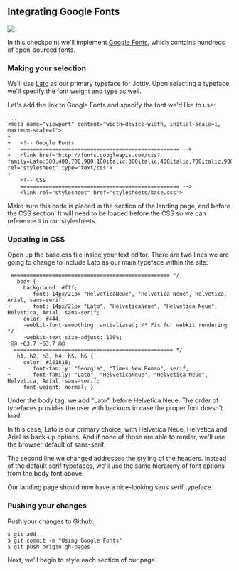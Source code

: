 ## Integrating Google Fonts

![](http://cl.ly/WHVZ/11-google-fonts.png)

In this checkpoint we'll implement [Google Fonts](http://www.google.com/fonts), which contains hundreds of open-sourced fonts.

### Making your selection

We'll use [Lato](https://www.google.com/fonts/specimen/Lato) as our primary typeface for Jottly. Upon selecting a typeface, we'll specify the font weight and type as well.

Let's add the link to Google Fonts and specify the font we'd like to use:

```html(index.html)
...
<meta name="viewport" content="width=device-width, initial-scale=1, maximum-scale=1">
+
+	<!-- Google Fonts
+	================================================== -->
+	<link href='http://fonts.googleapis.com/css?family=Lato:300,400,700,900,100italic,300italic,400italic,700italic,900italic' rel='stylesheet' type='text/css'>
+
  	<!-- CSS
    ================================================== -->
  	<link rel="stylesheet" href="stylesheets/base.css">
```

Make sure this code is placed in the <head> section of the landing page, and before the CSS section. It will need to be loaded before the CSS so we can reference it in our stylesheets.

### Updating in CSS

Open up the base.css file inside your text editor. There are two lines we are going to change to include Lato as our main typeface within the site:

```CSS(stylesheets/base.css)
 ================================================== */
   body {
  	 background: #fff;
-		font: 14px/21px "HelveticaNeue", "Helvetica Neue", Helvetica, Arial, sans-serif;
+		font: 14px/21px "Lato", "HelveticaNeue", "Helvetica Neue", Helvetica, Arial, sans-serif;
  	 color: #444;
  	 -webkit-font-smoothing: antialiased; /* Fix for webkit rendering */
  	 -webkit-text-size-adjust: 100%;
 @@ -63,7 +63,7 @@
  ================================================== */
   h1, h2, h3, h4, h5, h6 {
  	 color: #181818;
-		font-family: "Georgia", "Times New Roman", serif;
+		font-family: "Lato", "HelveticaNeue", "Helvetica Neue", Helvetica, Arial, sans-serif;
  	 font-weight: normal; }
```

Under the body tag, we add "Lato", before Helvetica Neue. The order of typefaces provides the user with backups in case the proper font doesn't load.

In this case, Lato is our primary choice, with Helvetica Neue, Helvetica and Arial as back-up options. And if none of those are able to render, we'll use the browser default of sans-serif.

The second line we changed addresses the styling of the headers. Instead of the default serif typefaces, we'll use the same hierarchy of font options from the body font above.

Our landing page should now have a nice-looking sans serif typeface.

### Pushing your changes

Push your changes to Github:

```bash(Terminal)
$ git add .
$ git commit -m "Using Google Fonts"
$ git push origin gh-pages
```

Next, we'll begin to style each section of our page.
